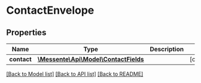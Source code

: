 # ContactEnvelope

## Properties
Name | Type | Description | Notes
------------ | ------------- | ------------- | -------------
**contact** | [**\Messente\Api\Model\ContactFields**](.md) |  | [optional] 

[[Back to Model list]](../README.md#documentation-for-models) [[Back to API list]](../README.md#documentation-for-api-endpoints) [[Back to README]](../README.md)


